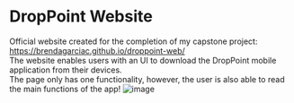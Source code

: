 # DropPoint Website
Official website created for the completion of my capstone project: https://brendagarciac.github.io/droppoint-web/
<br>
The website enables users with an UI to download the DropPoint mobile application from their devices. 
<br>
The page only has one functionality, however, the user is also able to read the main functions of the app!
![image](https://user-images.githubusercontent.com/56801901/212195837-581c7ef3-61eb-4261-924d-dcf97fb36e8d.png)
